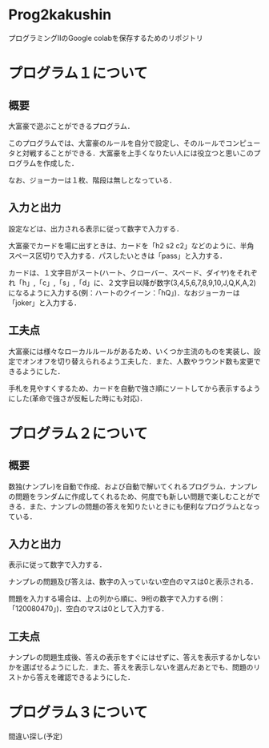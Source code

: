 # Prog2kakushin
プログラミングⅡのGoogle colabを保存するためのリポジトリ
# プログラム１について
## 概要
大富豪で遊ぶことができるプログラム．

このプログラムでは、大富豪のルールを自分で設定し、そのルールでコンピュータと対戦することができる．大富豪を上手くなりたい人には役立つと思いこのプログラムを作成した．

なお、ジョーカーは１枚、階段は無しとなっている．

## 入力と出力
設定などは、出力される表示に従って数字で入力する．

大富豪でカードを場に出すときは、カードを「h2 s2 c2」などのように、半角スペース区切りで入力する．パスしたいときは「pass」と入力する．

カードは、１文字目がスート(ハート、クローバー、スペード、ダイヤ)をそれぞれ「h」,「c」,「s」,「d」に、２文字目以降が数字(3,4,5,6,7,8,9,10,J,Q,K,A,2)になるように入力する(例：ハートのクイーン：「hQ」)．なおジョーカーは「joker」と入力する．

## 工夫点
大富豪には様々なローカルルールがあるため、いくつか主流のものを実装し、設定でオンオフを切り替えられるよう工夫した．また、人数やラウンド数も変更できるようにした．

手札を見やすくするため、カードを自動で強さ順にソートしてから表示するようにした(革命で強さが反転した時にも対応)．
# プログラム２について
## 概要
数独(ナンプレ)を自動で作成、および自動で解いてくれるプログラム．ナンプレの問題をランダムに作成してくれるため、何度でも新しい問題で楽しむことができる．また、ナンプレの問題の答えを知りたいときにも便利なプログラムとなっている．
## 入力と出力
表示に従って数字で入力する．

ナンプレの問題及び答えは、数字の入っていない空白のマスは0と表示される．

問題を入力する場合は、上の列から順に、9桁の数字で入力する(例：「120080470」)．空白のマスは0として入力する．
## 工夫点
ナンプレの問題生成後、答えの表示をすぐにはせずに、答えを表示するかしないかを選ばせるようにした．また、答えを表示しないを選んだあとでも、問題のリストから答えを確認できるようにした．
# プログラム３について
間違い探し(予定)
